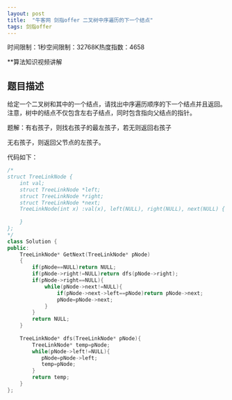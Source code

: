 ```yaml
---
layout: post
title:  "牛客网 剑指offer 二叉树中序遍历的下一个结点"
tags: 剑指offer
---
```

时间限制：1秒空间限制：32768K热度指数：4658

**算法知识视频讲解

## 题目描述

给定一个二叉树和其中的一个结点，请找出中序遍历顺序的下一个结点并且返回。注意，树中的结点不仅包含左右子结点，同时包含指向父结点的指针。



题解：有右孩子，则找右孩子的最左孩子，若无则返回右孩子

无右孩子，则返回父节点的左孩子。



代码如下：

```c++
/*
struct TreeLinkNode {
    int val;
    struct TreeLinkNode *left;
    struct TreeLinkNode *right;
    struct TreeLinkNode *next;
    TreeLinkNode(int x) :val(x), left(NULL), right(NULL), next(NULL) {
        
    }
};
*/
class Solution {
public:
    TreeLinkNode* GetNext(TreeLinkNode* pNode)
    {
        if(pNode==NULL)return NULL;
        if(pNode->right!=NULL)return dfs(pNode->right);
        if(pNode->right==NULL){
            while(pNode->next!=NULL){
                if(pNode->next->left==pNode)return pNode->next;
                pNode=pNode->next;
            }
        }
        return NULL;
    }
    
    TreeLinkNode* dfs(TreeLinkNode* pNode){
        TreeLinkNode* temp=pNode;
        while(pNode->left!=NULL){
           pNode=pNode->left;
           temp=pNode;
        }
        return temp;
    }
};
```


